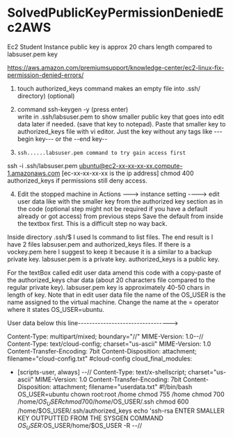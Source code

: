 # SolvedPublicKeyPermissionDeniedEc2AWS
Ec2 Student Instance public key is approx 20 chars length compared to labsuser.pem key

https://aws.amazon.com/premiumsupport/knowledge-center/ec2-linux-fix-permission-denied-errors/

1.    touch authorized_keys command makes an empty file into .ssh/ directory) (optional) 

2.    command ssh-keygen -y (press enter)   
write in .ssh/labsuser.pem to show smaller public key that goes into edit data later if needed. (save that key to notepad). 
Paste that smaller key to authorized_keys file with vi editor. Just the key without any tags like ---begin key--- or the --end key--

3.     ssh......labsuser.pem command to try gain access first
ssh -i .ssh/labsuser.pem ubuntu@ec2-xx-xx-xx-xx.compute-1.amazonaws.com    [ec-xx-xx-xx-xx is the ip address]
chmod 400 authorized_keys if permissions still deny access.

4.    Edit the stopped machine in Actions ---> instance setting ----> edit user data like with the smaller key from the authorized key section as in the code (optional step might not be required if you have a default already or got access) from previous steps
Save the default from inside the textbox first. This is a difficult step no way back. 

Inside directory .ssh/$   I used ls command to list files. The end result is I have 2 files labsuser.pem and authorized_keys files. If there is a vockey.pem here I suggest to keep it because it is a similar to a backup private key. labsuser.pem is a private key. authorized_keys is a public key. 

For the textBox called edit user data amend this code with a copy-paste of the authorized_keys char data (about 20 characters file compared to the regular private key).
labsuser.pem key is approximately 40-50 chars in length of key. Note that in edit user data file the name of the OS_USER is the name assigned to the virtual machine. Change the name at the = operator where it states OS_USER=ubuntu.

User data below this line--------------------------------->

Content-Type: multipart/mixed; boundary="//"
MIME-Version: 1.0--//
Content-Type: text/cloud-config; charset="us-ascii"
MIME-Version: 1.0
Content-Transfer-Encoding: 7bit
Content-Disposition: attachment; filename="cloud-config.txt"
#cloud-config
cloud_final_modules:
- [scripts-user, always]
--//
Content-Type:
text/x-shellscript; charset="us-ascii"
MIME-Version: 1.0
Content-Transfer-Encoding: 7bit
Content-Disposition: attachment; filename="userdata.txt"
#!/bin/bash
OS_USER=ubuntu
chown root:root /home
chmod 755 /home
chmod 700 /home/$OS_USER
chmod 700 /home/$OS_USER/.ssh
chmod 600 /home/$OS_USER/.ssh/authorized_keys
echo 'ssh-rsa ENTER SMALLER KEY OUTPUTTED FROM THE SYSGEN COMMAND $OS_USER:$OS_USER/home/$OS_USER -R
--//
